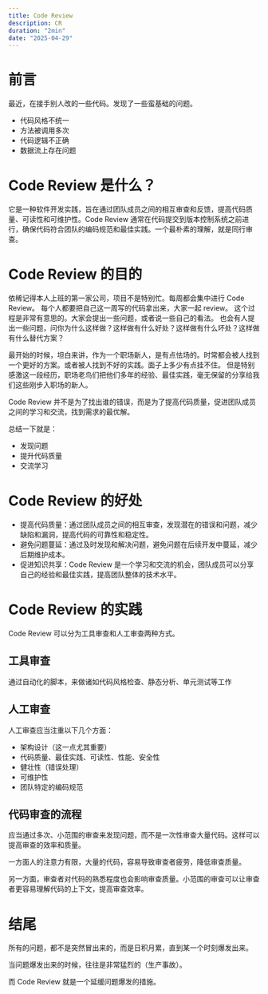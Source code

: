 ```yaml
---
title: Code Review
description: CR
duration: "2min"
date: "2025-04-29"
---
```


# 前言
最近，在接手别人改的一些代码。发现了一些蛮基础的问题。
- 代码风格不统一
- 方法被调用多次
- 代码逻辑不正确
- 数据流上存在问题

# Code Review 是什么？
它是一种软件开发实践，旨在通过团队成员之间的相互审查和反馈，提高代码质量、可读性和可维护性。Code Review 通常在代码提交到版本控制系统之前进行，确保代码符合团队的编码规范和最佳实践。一个最朴素的理解，就是同行审查。

# Code Review 的目的
依稀记得本人上班的第一家公司，项目不是特别忙。每周都会集中进行 Code Review。
每个人都要把自己这一周写的代码拿出来，大家一起 review。
这个过程是非常有意思的。大家会提出一些问题，或者说一些自己的看法。
也会有人提出一些问题，问你为什么这样做？这样做有什么好处？这样做有什么坏处？这样做有什么替代方案？

最开始的时候，坦白来讲，作为一个职场新人，是有点怯场的。时常都会被人找到一个更好的方案。或者被人找到不好的实践。面子上多少有点挂不住。
但是特别感激这一段经历，职场老鸟们把他们多年的经验、最佳实践，毫无保留的分享给我们这些刚步入职场的新人。

Code Review 并不是为了找出谁的错误，而是为了提高代码质量，促进团队成员之间的学习和交流，找到需求的最优解。

总结一下就是：
- 发现问题
- 提升代码质量
- 交流学习

# Code Review 的好处

- 提高代码质量：通过团队成员之间的相互审查，发现潜在的错误和问题，减少缺陷和漏洞，提高代码的可靠性和稳定性。
- 避免问题蔓延：通过及时发现和解决问题，避免问题在后续开发中蔓延，减少后期维护成本。
- 促进知识共享：Code Review 是一个学习和交流的机会，团队成员可以分享自己的经验和最佳实践，提高团队整体的技术水平。

# Code Review 的实践
Code Review 可以分为工具审查和人工审查两种方式。

## 工具审查
通过自动化的脚本，来做诸如代码风格检查、静态分析、单元测试等工作

## 人工审查
人工审查应当注重以下几个方面：
- 架构设计（这一点尤其重要）
- 代码质量、最佳实践、可读性、性能、安全性
- 健壮性（错误处理）
- 可维护性
- 团队特定的编码规范

## 代码审查的流程
应当通过多次、小范围的审查来发现问题，而不是一次性审查大量代码。这样可以提高审查的效率和质量。

一方面人的注意力有限，大量的代码，容易导致审查者疲劳，降低审查质量。

另一方面，审查者对代码的熟悉程度也会影响审查质量。小范围的审查可以让审查者更容易理解代码的上下文，提高审查效率。

# 结尾
所有的问题，都不是突然冒出来的，而是日积月累，直到某一个时刻爆发出来。

当问题爆发出来的时候，往往是非常猛烈的（生产事故）。

而 Code Review 就是一个延缓问题爆发的措施。
